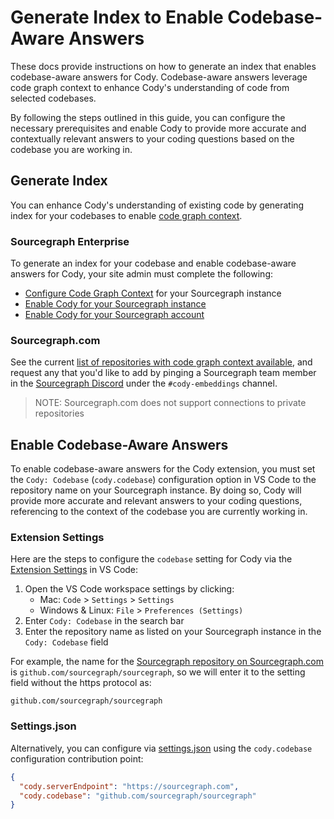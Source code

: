 # Generate Index to Enable Codebase-Aware Answers

These docs provide instructions on how to generate an index that enables codebase-aware answers for Cody. Codebase-aware answers leverage code graph context to enhance Cody's understanding of code from selected codebases. 

By following the steps outlined in this guide, you can configure the necessary prerequisites and enable Cody to provide more accurate and contextually relevant answers to your coding questions based on the codebase you are working in.

## Generate Index

You can enhance Cody's understanding of existing code by generating index for your codebases to enable [code graph context](https://docs.sourcegraph.com/cody/explanations/code_graph_context).

### Sourcegraph Enterprise

To generate an index for your codebase and enable codebase-aware answers for Cody, your site admin must complete the following:

- [Configure Code Graph Context](https://docs.sourcegraph.com/cody/explanations/code_graph_context) for your Sourcegraph instance
- [Enable Cody for your Sourcegraph instance](../enabling_cody_enterprise.md#step-1-enable-cody-on-your-sourcegraph-instance)
- [Enable Cody for your Sourcegraph account](../enabling_cody_enterprise.md#turning-cody-off)

### Sourcegraph.com

 See the current [list of repositories with code graph context available](https://docs.sourcegraph.com/cody/embedded-repos), and request any that you'd like to add by pinging a Sourcegraph team member in the [Sourcegraph Discord](https://discord.gg/8wJF5EdAyA) under the `#cody-embeddings` channel.

> NOTE: Sourcegraph.com does not support connections to private repositories

## Enable Codebase-Aware Answers

To enable codebase-aware answers for the Cody extension, you must set the `Cody: Codebase` (`cody.codebase`) configuration option in VS Code to the repository name on your Sourcegraph instance. By doing so, Cody will provide more accurate and relevant answers to your coding questions, referencing to the context of the codebase you are currently working in.

### Extension Settings

Here are the steps to configure the `codebase` setting for Cody via the [Extension Settings](https://code.visualstudio.com/docs/getstarted/settings#_extension-settings) in VS Code:

1. Open the VS Code workspace settings by clicking: 
   - Mac: `Code` > `Settings` > `Settings`
   - Windows & Linux: `File` > `Preferences (Settings)`
2. Enter `Cody: Codebase` in the search bar
3. Enter the repository name as listed on your Sourcegraph instance in the `Cody: Codebase` field

For example, the name for the [Sourcegraph repository on Sourcegraph.com](https://sourcegraph.com/github.com/sourcegraph/sourcegraph) is `github.com/sourcegraph/sourcegraph`, so we will enter it to the setting field without the https protocol as:

```
github.com/sourcegraph/sourcegraph
```

### Settings.json

Alternatively, you can configure via [settings.json](https://code.visualstudio.com/docs/getstarted/settings#_settingsjson) using the `cody.codebase` configuration contribution point:

```json
{
  "cody.serverEndpoint": "https://sourcegraph.com",
  "cody.codebase": "github.com/sourcegraph/sourcegraph"
}
```
